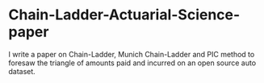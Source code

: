 # Chain-Ladder-Actuarial-Science-paper
I write a paper on Chain-Ladder, Munich Chain-Ladder and PIC method to foresaw the triangle of amounts paid and incurred on an open source auto dataset.
